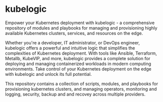 # kubelogic
Empower your Kubernetes deployment with kubelogic - a comprehensive repository of modules and playbooks for managing and provisioning highly available Kubernetes clusters, services, and resources on the edge. 

Whether you're a developer, IT administrator, or DevOps engineer, kubelogic offers a powerful and intuitive logic that simplifies the complexities of Kubernetes deployment. With tools like Ansible, Terraform, Metallb, KubeVIP, and more, kubelogic provides a complete solution for deploying and managing containerized workloads in modern computing environments. Take control of your Kubernetes deployment on the edge with kubelogic and unlock its full potential.

This repository contains a collection of scripts, modules, and playbooks for provisioning kubernetes clusters, and managing operators, monitoring and logging, security, backup and and recovey across multiple providers.
